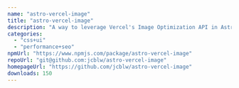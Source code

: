 ```yaml
---
name: "astro-vercel-image"
title: "astro-vercel-image"
description: "A way to leverage Vercel's Image Optimization API in Astro"
categories:
  - "css+ui"
  - "performance+seo"
npmUrl: "https://www.npmjs.com/package/astro-vercel-image"
repoUrl: "git@github.com:jcblw/astro-vercel-image"
homepageUrl: "https://github.com/jcblw/astro-vercel-image"
downloads: 150
---
```

